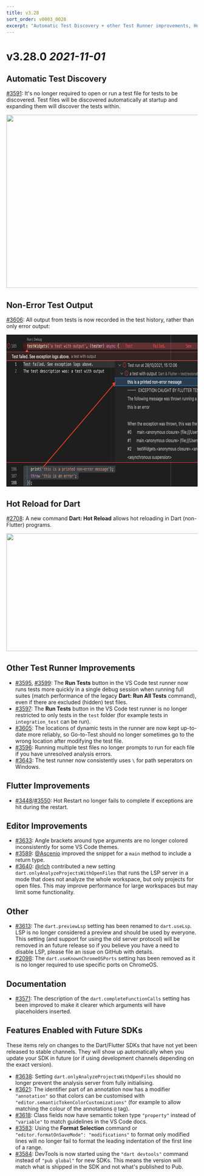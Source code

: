 ```yaml
---
title: v3.28
sort_order: v0003_0028
excerpt: "Automatic Test Discovery + other Test Runner improvements, Hot Reload for Dart apps, ..."
---
```


# v3.28.0 *2021-11-01*


## Automatic Test Discovery

[#3591](https://github.com/Dart-Code/Dart-Code/issues/3591): It's no longer required to open or run a test file for tests to be discovered. Test files will be discovered automatically at startup and expanding them will discover the tests within.

<img loading="lazy" src="/images/release_notes/v3.28/test_discovery.gif" width="780" height="456" />


## Non-Error Test Output

[#3606](https://github.com/Dart-Code/Dart-Code/issues/3606): All output from tests is now recorded in the test history, rather than only error output:

<img loading="lazy" src="/images/release_notes/v3.28/test_output.png" width="750" height="400" />


## Hot Reload for Dart

[#2708](https://github.com/Dart-Code/Dart-Code/issues/2708): A new command **Dart: Hot Reload** allows hot reloading in Dart (non-Flutter) programs.

<img loading="lazy" src="/images/release_notes/v3.28/dart_hot_reload.gif" width="700" height="310" />


## Other Test Runner Improvements

- [#3595](https://github.com/Dart-Code/Dart-Code/issues/3595), [#3599](https://github.com/Dart-Code/Dart-Code/issues/3599): The **Run Tests** button in the VS Code test runner now runs tests more quickly in a single debug session when running full suites (match performance of the legacy **Dart: Run All Tests** command), even if there are excluded (hidden) test files.
- [#3597](https://github.com/Dart-Code/Dart-Code/issues/3597): The **Run Tests** button in the VS Code test runner is no longer restricted to only tests in the `test` folder (for example tests in `integration_test` can be run).
- [#3605](https://github.com/Dart-Code/Dart-Code/issues/3605): The locations of dynamic tests in the runner are now kept up-to-date more reliably, so Go-to-Test should no longer sometimes go to the wrong location after modifying the test file.
- [#3596](https://github.com/Dart-Code/Dart-Code/issues/3596): Running multiple test files no longer prompts to run for each file if you have unresolved analysis errors.
- [#3643](https://github.com/Dart-Code/Dart-Code/issues/3643): The test runner now consistently uses `\` for path seperators on Windows.


## Flutter Improvements

- [#3448](https://github.com/Dart-Code/Dart-Code/issues/3448)/[#3550](https://github.com/Dart-Code/Dart-Code/issues/3550): Hot Restart no longer fails to complete if exceptions are hit during the restart.


## Editor Improvements

- [#3633](https://github.com/Dart-Code/Dart-Code/issues/3633): Angle brackets around type arguments are no longer colored inconsistently for some VS Code themes.
- [#3589](https://github.com/Dart-Code/Dart-Code/issues/3589): [@Ascenio](https://github.com/Ascenio) improved the snippet for a `main` method to include a return type.
- [#3640](https://github.com/Dart-Code/Dart-Code/issues/3640): [@rlch](https://github.com/rlch) contributed a new setting `dart.onlyAnalyzeProjectsWithOpenFiles` that runs the LSP server in a mode that does not analyze the whole workspace, but only projects for open files. This may improve performance for large workspaces but may limit some functionality.


## Other

- [#3613](https://github.com/Dart-Code/Dart-Code/issues/3613): The `dart.previewLsp` setting has been renamed to `dart.useLsp`. LSP is no longer considered a preview and should be used by everyone. This setting (and support for using the old server protocol) will be removed in an future release so if you believe you have a need to disable LSP, please file an issue on GitHub with details.
- [#2098](https://github.com/Dart-Code/Dart-Code/issues/2098): The `dart.useKnownChromeOSPorts` setting has been removed as it is no longer required to use specific ports on ChromeOS.


## Documentation

- [#3571](https://github.com/Dart-Code/Dart-Code/issues/3571): The description of the `dart.completeFunctionCalls` setting has been improved to make it clearer which arguments will have placeholders inserted.


## Features Enabled with Future SDKs

These items rely on changes to the Dart/Flutter SDKs that have not yet been released to stable channels. They will show up automatically when you update your SDK in future (or if using development channels depending on the exact version).

- [#3638](https://github.com/Dart-Code/Dart-Code/issues/3638): Setting `dart.onlyAnalyzeProjectsWithOpenFiles` should no longer prevent the analysis server from fully initialising.
- [#3621](https://github.com/Dart-Code/Dart-Code/issues/3621): The identifier part of an annotation now has a modifier `"annotation"` so that colors can be customised with `"editor.semanticTokenColorCustomizations"` (for example to allow matching the colour of the annotations `@` tag).
- [#3618](https://github.com/Dart-Code/Dart-Code/issues/3618): Class fields now have semantic token type `"property"` instead of `"variable"` to match guidelines in the VS Code docs.
- [#3583](https://github.com/Dart-Code/Dart-Code/issues/3583): Using the **Format Selection** command or `"editor.formatOnSaveMode": "modifications"` to format only modified lines will no longer fail to format the leading indentation of the first line of a range.
- [#3584](https://github.com/Dart-Code/Dart-Code/issues/3584): DevTools is now started using the `"dart devtools"` command instead of `"pub global"` for new SDKs. This means the version will match what is shipped in the SDK and not what's published to Pub.
